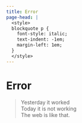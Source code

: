 ```yaml
---
title: Error
page-head: |
  <style>
  blockquote p {
    font-style: italic;
    text-indent: -1em;
    margin-left: 1em;
  }
  </style>
---
```



Error
=====

> Yesterday it worked<br>
> Today it is not working<br>
> The web is like that.
